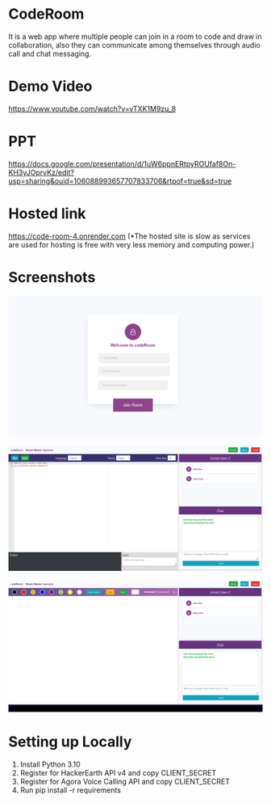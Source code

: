 # CodeRoom
It is a web app where multiple people can join in a room to code and draw in collaboration, also they can communicate among themselves through audio call and chat messaging.

# Demo Video
https://www.youtube.com/watch?v=vTXK1M9zu_8

# PPT
https://docs.google.com/presentation/d/1uW6ppnERtpyROUfaf8On-KH3yJOprvKz/edit?usp=sharing&ouid=106088993657707833706&rtpof=true&sd=true

# Hosted link 
https://code-room-4.onrender.com
(*The hosted site is slow as services are used for hosting is free with very less memory and computing power.)


# Screenshots
![login](https://github.com/Ayan-Paul/Code-Room/blob/main/screenshots/1.png)

![editor](https://github.com/Ayan-Paul/Code-Room/blob/main/screenshots/2.png)

![canvas](https://github.com/Ayan-Paul/Code-Room/blob/main/screenshots/3.png)

# Setting up Locally
1. Install Python 3.10
2. Register for HackerEarth API v4 and copy CLIENT_SECRET
3. Register for Agora Voice Calling API and copy CLIENT_SECRET
4. Run pip install -r requirements


